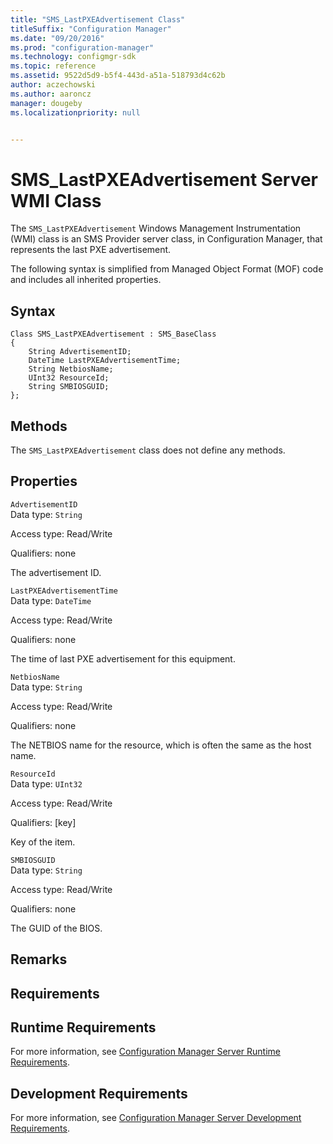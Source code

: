 ```yaml
---
title: "SMS_LastPXEAdvertisement Class"
titleSuffix: "Configuration Manager"
ms.date: "09/20/2016"
ms.prod: "configuration-manager"
ms.technology: configmgr-sdk
ms.topic: reference
ms.assetid: 9522d5d9-b5f4-443d-a51a-518793d4c62b
author: aczechowski
ms.author: aaroncz
manager: dougeby
ms.localizationpriority: null


---
```

# SMS_LastPXEAdvertisement Server WMI Class
The `SMS_LastPXEAdvertisement` Windows Management Instrumentation (WMI) class is an SMS Provider server class, in Configuration Manager, that represents the last PXE advertisement.  

 The following syntax is simplified from Managed Object Format (MOF) code and includes all inherited properties.  

## Syntax  

```  
Class SMS_LastPXEAdvertisement : SMS_BaseClass  
{  
    String AdvertisementID;  
    DateTime LastPXEAdvertisementTime;  
    String NetbiosName;  
    UInt32 ResourceId;  
    String SMBIOSGUID;  
};  
```  

## Methods  
 The `SMS_LastPXEAdvertisement` class does not define any methods.  

## Properties  
 `AdvertisementID`  
 Data type: `String`  

 Access type: Read/Write  

 Qualifiers: none  

 The advertisement ID.  

 `LastPXEAdvertisementTime`  
 Data type: `DateTime`  

 Access type: Read/Write  

 Qualifiers: none  

 The time of last PXE advertisement for this equipment.  

 `NetbiosName`  
 Data type: `String`  

 Access type: Read/Write  

 Qualifiers: none  

 The NETBIOS name for the resource, which is often the same as the host name.

 `ResourceId`  
 Data type: `UInt32`  

 Access type: Read/Write  

 Qualifiers: [key]  

 Key of the item.  

 `SMBIOSGUID`  
 Data type: `String`  

 Access type: Read/Write  

 Qualifiers: none  

 The GUID of the BIOS.  

## Remarks  

## Requirements  

## Runtime Requirements  
 For more information, see [Configuration Manager Server Runtime Requirements](../../../../../develop/core/reqs/server-runtime-requirements.md).  

## Development Requirements  
 For more information, see [Configuration Manager Server Development Requirements](../../../../../develop/core/reqs/server-development-requirements.md).
